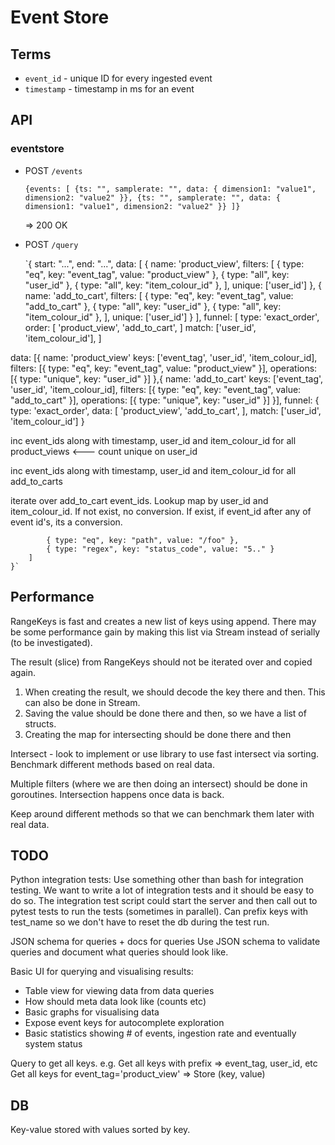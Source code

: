 # Event Store

## Terms

- `event_id` - unique ID for every ingested event
- `timestamp` - timestamp in ms for an event

## API

### eventstore

- POST `/events`

    `{events: [
        {ts: "", samplerate: "", data: { dimension1: "value1", dimension2: "value2" }},
        {ts: "", samplerate: "", data: { dimension1: "value1", dimension2: "value2" }}
    ]}`

    => 200 OK

- POST `/query`

    `{
        start: "...",
        end: "...",
        data: [
            {
                name: 'product_view',
                filters: [
                    { type: "eq", key: "event_tag", value: "product_view" },
                    { type: "all", key: "user_id" },
                    { type: "all", key: "item_colour_id" },
                ],
                unique: ['user_id']
            },
            {
                name: 'add_to_cart',
                filters: [
                    { type: "eq", key: "event_tag", value: "add_to_cart" },
                    { type: "all", key: "user_id" },
                    { type: "all", key: "item_colour_id" },
                ],
                unique: ['user_id']
            }
        ],
        funnel: [
            type: 'exact_order',
            order: [
                'product_view',
                'add_to_cart',
            ]
            match: ['user_id', 'item_colour_id'],
        ]


data: [{
    name: 'product_view'
    keys: ['event_tag', 'user_id', 'item_colour_id],
    filters: [{ type: "eq", key: "event_tag", value: "product_view" }],
    operations: [{ type: "unique", key: "user_id" }]
},{
    name: 'add_to_cart'
    keys: ['event_tag', 'user_id', 'item_colour_id],
    filters: [{ type: "eq", key: "event_tag", value: "add_to_cart" }],
    operations: [{ type: "unique", key: "user_id" }]
}],
funnel: {
    type: 'exact_order',
    data: [
        'product_view',
        'add_to_cart',
    ],
    match: ['user_id', 'item_colour_id']
}



inc event_ids along with timestamp, user_id and item_colour_id for all product_views   <--- count unique on user_id

inc event_ids along with timestamp, user_id and item_colour_id for all add_to_carts

iterate over add_to_cart event_ids. Lookup map by user_id and item_colour_id. If not exist, no conversion. If exist, if event_id after any of event id's, its a conversion.







            { type: "eq", key: "path", value: "/foo" },
            { type: "regex", key: "status_code", value: "5.." }
        ]
    }`


## Performance

RangeKeys is fast and creates a new list of keys using append. There may be some performance
gain by making this list via Stream instead of serially (to be investigated).

The result (slice) from RangeKeys should not be iterated over and copied again.
1. When creating the result, we should decode the key there and then. This can also be done in Stream.
2. Saving the value should be done there and then, so we have a list of structs.
3. Creating the map for intersecting should be done there and then

Intersect - look to implement or use library to use fast intersect via sorting.
Benchmark different methods based on real data.

Multiple filters (where we are then doing an intersect) should be done in goroutines.
Intersection happens once data is back.

Keep around different methods so that we can benchmark them later with real data.

## TODO

Python integration tests:
Use something other than bash for integration testing. We want to write a lot of integration
tests and it should be easy to do so. The integration test script could start the server and
then call out to pytest tests to run the tests (sometimes in parallel).
Can prefix keys with test_name so we don't have to reset the db during the test run.

JSON schema for queries + docs for queries
Use JSON schema to validate queries and document what queries should look like.

Basic UI for querying and visualising results:
- Table view for viewing data from data queries
- How should meta data look like (counts etc)
- Basic graphs for visualising data
- Expose event keys for autocomplete exploration
- Basic statistics showing # of events, ingestion rate and eventually system status

Query to get all keys. e.g.
Get all keys with prefix => event_tag, user_id, etc
Get all keys for event_tag='product_view' =>  Store (key, value)


## DB

Key-value stored with values sorted by key.

